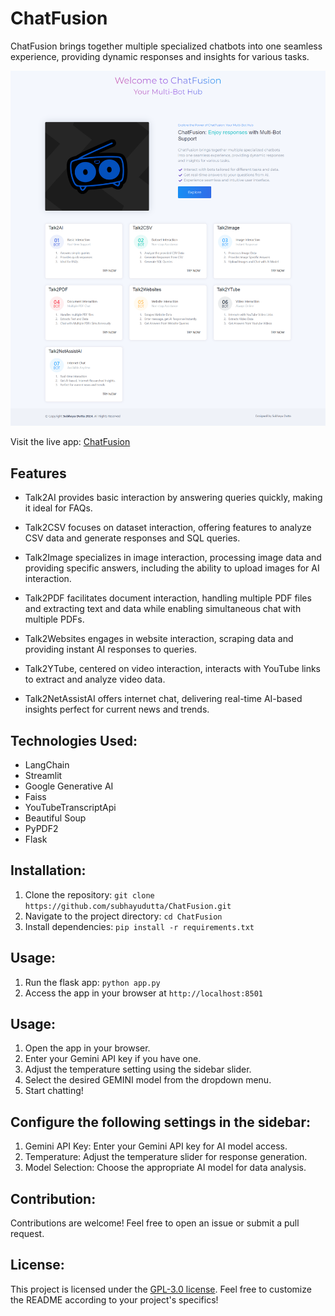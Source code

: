 # ChatFusion
ChatFusion brings together multiple specialized chatbots into one seamless experience, providing dynamic responses and insights for various tasks.

![ChatFusion Screenshot](./static/ChatFusion_screenshot.png)

Visit the live app: [ChatFusion](https://chatfusion-yadr.onrender.com)

## Features

- Talk2AI provides basic interaction by answering queries quickly, making it ideal for FAQs. 

- Talk2CSV focuses on dataset interaction, offering features to analyze CSV data and generate responses and SQL queries.

- Talk2Image specializes in image interaction, processing image data and providing specific answers, including the ability to upload images for AI interaction. 

- Talk2PDF facilitates document interaction, handling multiple PDF files and extracting text and data while enabling simultaneous chat with multiple PDFs. 

- Talk2Websites engages in website interaction, scraping data and providing instant AI responses to queries. 

- Talk2YTube, centered on video interaction, interacts with YouTube links to extract and analyze video data. 

- Talk2NetAssistAI offers internet chat, delivering real-time AI-based insights perfect for current news and trends.

## Technologies Used:
- LangChain
- Streamlit
- Google Generative AI
- Faiss
- YouTubeTranscriptApi
- Beautiful Soup
- PyPDF2
- Flask

## Installation:
1. Clone the repository: `git clone https://github.com/subhayudutta/ChatFusion.git`
2. Navigate to the project directory: `cd ChatFusion`
3. Install dependencies: `pip install -r requirements.txt`

## Usage:
1. Run the flask app: `python app.py`
2. Access the app in your browser at `http://localhost:8501`

## Usage:
1. Open the app in your browser.
2. Enter your Gemini API key if you have one.
3. Adjust the temperature setting using the sidebar slider.
4. Select the desired GEMINI model from the dropdown menu.
5. Start chatting!

## Configure the following settings in the sidebar:
1. Gemini API Key: Enter your Gemini API key for AI model access.
2. Temperature: Adjust the temperature slider for response generation.
3. Model Selection: Choose the appropriate AI model for data analysis.

## Contribution:
Contributions are welcome! Feel free to open an issue or submit a pull request.

## License:
This project is licensed under the [GPL-3.0 license](LICENSE).
Feel free to customize the README according to your project's specifics!